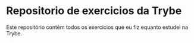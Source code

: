 # Repositorio de exercicios da Trybe

Este repositório contém todos os exercicios que eu fiz equanto estudei na Trybe.
